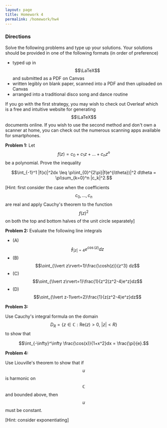 ```yaml
---
layout: page
title: Homework 4
permalink: /homework/hw4
---
```


### Directions
Solve the following problems and type up your solutions.  Your solutions should be provided in one of the following formats (in order of preference)
* typed up in $$\LaTeX$$ and submitted as a PDF on Canvas
* written legibly on blank paper, scanned into a PDF and then uploaded on Canvas
* arranged into a traditional disco song and dance routine

If you go with the first strategy, you may wish to check out Overleaf which is a free and intuitive website for generating $$\LaTeX$$ documents online.
If you wish to use the second method and don't own a scanner at home, you can check out the numerous scanning apps available for smartphones.


**Problem 1:**
Let $$f(z) = c_0 + c_1z + \dots + c_nz^n$$ be a polynomial.
Prove the inequality

$$\int_{-1}^1 |f(x)|^2dx \leq \pi\int_{0}^{2\pi}|f(e^{i\theta})|^2 d\theta = \pi\sum_{k=0}^n |c_k|^2.$$

[Hint: first consider the case when the coefficients $$c_0,\dots,c_n$$ are real and apply Cauchy's theorem to the function $$f(z)^2$$ on both the top and bottom halves of the unit circle separately]

**Problem 2:**
Evaluate the following line integrals

* (A) $$\oint_{\lvert z\rvert=4}e^{\cos(z)}dz$$
* (B) $$\oint_{\lvert z\rvert=1}\frac{\cosh(z)}{z^3} dz$$
* (C) $$\oint_{\lvert z\rvert=1}\frac{1}{z^2(z^2-4)e^z}dz$$
* (D) $$\oint_{\lvert z-1\vert=2}\frac{1}{z(z^2-4)e^z}dz$$

**Problem 3:**

Use Cauchy's integral formula on the domain $$D_R = \{z\in\mathbb C: \text{Re}(z)>0,\ \lvert z \rvert< R\}$$ to show that

$$\int_{-\infty}^\infty \frac{\cos(x)}{1+x^2}dx = \frac{\pi}{e}.$$

**Problem 4:**

Use Liouville's theorem to show that if $$u$$ is harmonic on $$\mathbb C$$ and bounded above, then $$u$$ must be constant.

[Hint: consider exponentiating]


